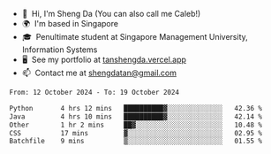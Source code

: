 <!---
tan-sd/tan-sd is a ✨ special ✨ repository because its `README.md` (this file) appears on your GitHub profile.
You can click the Preview link to take a look at your changes.
--->
- 👋  Hi, I'm Sheng Da (You can also call me Caleb!)
- 🌍  I'm based in Singapore
- 🎓  Penultimate student at Singapore Management University, Information Systems
- 🖥️  See my portfolio at [tanshengda.vercel.app](https://tanshengda.vercel.app/)
- 📫  Contact me at [shengdatan@gmail.com](mailto:shengdatan@gmail.com)

<!--START_SECTION:waka-->

```txt
From: 12 October 2024 - To: 19 October 2024

Python       4 hrs 12 mins   ██████████▓░░░░░░░░░░░░░░   42.36 %
Java         4 hrs 10 mins   ██████████▓░░░░░░░░░░░░░░   42.14 %
Other        1 hr 2 mins     ██▓░░░░░░░░░░░░░░░░░░░░░░   10.48 %
CSS          17 mins         ▓░░░░░░░░░░░░░░░░░░░░░░░░   02.95 %
Batchfile    9 mins          ▒░░░░░░░░░░░░░░░░░░░░░░░░   01.55 %
```

<!--END_SECTION:waka-->

